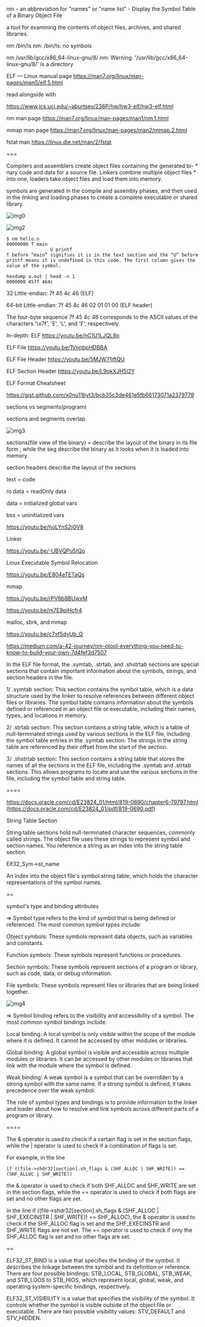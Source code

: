 nm - an abbreviation for "names" or "name list" -  Display the Symbol Table of a Binary Object File

a tool for examining the contents of object files, archives, and shared libraries.


nm /bin/ls
nm: /bin/ls: no symbols

nm /usr/lib/gcc/x86_64-linux-gnu/8/
nm: Warning: '/usr/lib/gcc/x86_64-linux-gnu/8/' is a directory

ELF — Linux manual page
https://man7.org/linux/man-pages/man5/elf.5.html

read alongside with

https://www.ics.uci.edu/~aburtsev/238P/hw/hw3-elf/hw3-elf.html

nm man page https://man7.org/linux/man-pages/man1/nm.1.html

mmap man page https://man7.org/linux/man-pages/man2/mmap.2.html

fstat man https://linux.die.net/man/2/fstat

===

Compilers and assemblers create object files containing the generated bi- * nary code and data for a source file. Linkers combine multiple object files * into one, loaders take object files and load them into memory.

symbols are generated in the compile and assembly phases, and then used in the linking and loading phases to create a complete executable or shared library.

 ![img0](img/loader.jpeg)

 ![img2](img/linker.jpeg)

```
$ nm hello.o
00000000 T main
                U printf
T before “main” signifies it is in the text section and the “U” before printf means it is undefined in this code. The first column gives the value of the symbol.
```

```
hexdump a.out | head -n 1
0000000 457f 464c
```

32 Little-endian: 
7f 45 4c 46 (ELF)

64-bit Little-endian: 
7f 45 4c 46 02 01 01 00 (ELF header)

The four-byte sequence 7f 45 4c 46 corresponds to the ASCII values of the characters '\x7f', 'E', 'L', and 'F', respectively. 


In-depth: ELF https://youtu.be/nC1U1LJQL8o

ELF File https://youtu.be/1VnnbpHDBBA

ELF File Header https://youtu.be/5MJW71jftQU

ELF Section Header https://youtu.be/L9okXJH5l2Y

ELF Format Cheatsheet

https://gist.github.com/x0nu11byt3/bcb35c3de461e5fb66173071a2379779


sections vs segments(program)

sections and segments overlap

 ![img3](img/img1.png)

sections(file view of the binary) = describe the layout of the binary in its file form , while  the seg describe the binary as it looks when it is loaded into memory. 

section headers describe the layout of the sections

text = code

ro data = readOnly data

data = initialized global vars

bss = uninitialized vars 


https://youtu.be/hoLYnS2jOV8

Linker

https://youtu.be/-UBVQPu5tQo

Linux Executable Symbol Relocation

https://youtu.be/E804eTETaQs


mmap

https://youtu.be/rPV6b8BUwxM

https://youtu.be/m7E9piHcfr4

malloc, sbrk, and mmap

https://youtu.be/c7xf5dvUb_Q


https://medium.com/a-42-journey/nm-otool-everything-you-need-to-know-to-build-your-own-7d4fef3d7507



In the ELF file format, the .symtab, .strtab, and .shstrtab sections are special sections that contain important information about the symbols, strings, and section headers in the file.

1/ .symtab section: This section contains the symbol table, which is a data structure used by the linker to resolve references between different object files or libraries. The symbol table contains information about the symbols defined or referenced in an object file or executable, including their names, types, and locations in memory.

2/ .strtab section: This section contains a string table, which is a table of null-terminated strings used by various sections in the ELF file, including the symbol table entries in the .symtab section. The strings in the string table are referenced by their offset from the start of the section.

3/ .shstrtab section: This section contains a string table that stores the names of all the sections in the ELF file, including the .symtab and .strtab sections. This allows programs to locate and use the various sections in the file, including the symbol table and string table.

====

https://docs.oracle.com/cd/E23824_01/html/819-0690/chapter6-79797.html (https://docs.oracle.com/cd/E23824_01/pdf/819-0690.pdf)


String Table Section

String table sections hold null-terminated character sequences, commonly called strings. The
object file uses these strings to represent symbol and section names. You reference a string as an
index into the string table section.

Elf32_Sym->st_name

An index into the object file's symbol string table, which holds the character representations
of the symbol names.

==

symbol's type and binding attributes

=> Symbol type refers to the kind of symbol that is being defined or referenced.
 The most common symbol types include:

Object symbols: These symbols represent data objects, such as variables and constants.

Function symbols: These symbols represent functions or procedures.

Section symbols: These symbols represent sections of a program or library, such as code, data, or debug information.

File symbols: These symbols represent files or libraries that are being linked together.

![img4](img/symbol.jpeg)

=> Symbol binding refers to the visibility and accessibility of a symbol.
 The most common symbol bindings include:

Local binding: A local symbol is only visible within the scope of the module where it is defined. It cannot be accessed by other modules or libraries.

Global binding: A global symbol is visible and accessible across multiple modules or libraries. It can be accessed by other modules or libraries that link with the module where the symbol is defined.

Weak binding: A weak symbol is a symbol that can be overridden by a strong symbol with the same name. If a strong symbol is defined, it takes precedence over the weak symbol.

The role of symbol types and bindings is to provide information to the linker and loader about how to resolve and link symbols across different parts of a program or library.

====

The & operator is used to check if a certain flag is set in the section flags, while the | operator is used to check if a combination of flags is set.

For example, in the line 

`if ((file->shdr32[section].sh_flags & (SHF_ALLOC | SHF_WRITE)) == (SHF_ALLOC | SHF_WRITE))`

 the & operator is used to check if both SHF_ALLOC and SHF_WRITE are set in the section flags, while the == operator is used to check if both flags are set and no other flags are set.

In the line if ((file->shdr32[section].sh_flags & (SHF_ALLOC | SHF_EXECINSTR | SHF_WRITE)) == SHF_ALLOC), the & operator is used to check if the SHF_ALLOC flag is set and the SHF_EXECINSTR and SHF_WRITE flags are not set. The == operator is used to check if only the SHF_ALLOC flag is set and no other flags are set.

==

ELF32_ST_BIND is a value that specifies the binding of the symbol. It describes the linkage between the symbol and its definition or reference. There are four possible bindings: STB_LOCAL, STB_GLOBAL, STB_WEAK, and STB_LOOS to STB_HIOS, which represent local, global, weak, and operating system-specific bindings, respectively.

ELF32_ST_VISIBILITY is a value that specifies the visibility of the symbol. It controls whether the symbol is visible outside of the object file or executable. There are two possible visibility values: STV_DEFAULT and STV_HIDDEN. 